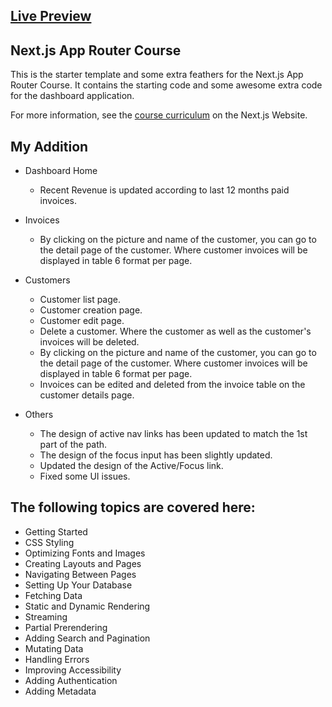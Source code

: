 ## [Live Preview](https://nextjs-dashboard-rislammb.vercel.app/)

## Next.js App Router Course

This is the starter template and some extra feathers for the Next.js App Router Course. It contains the starting code and some awesome extra code for the dashboard application.

For more information, see the [course curriculum](https://nextjs.org/learn) on the Next.js Website.

## My Addition

- Dashboard Home

  - Recent Revenue is updated according to last 12 months paid invoices.

- Invoices

  - By clicking on the picture and name of the customer, you can go to the detail page of the customer. Where customer invoices will be displayed in table 6 format per page.

- Customers

  - Customer list page.
  - Customer creation page.
  - Customer edit page.
  - Delete a customer. Where the customer as well as the customer's invoices will be deleted.
  - By clicking on the picture and name of the customer, you can go to the detail page of the customer. Where customer invoices will be displayed in table 6 format per page.
  - Invoices can be edited and deleted from the invoice table on the customer details page.

- Others

  - The design of active nav links has been updated to match the 1st part of the path.
  - The design of the focus input has been slightly updated.
  - Updated the design of the Active/Focus link.
  - Fixed some UI issues.
 
## The following topics are covered here:
- Getting Started
- CSS Styling
- Optimizing Fonts and Images
- Creating Layouts and Pages
- Navigating Between Pages
- Setting Up Your Database
- Fetching Data
- Static and Dynamic Rendering
- Streaming
- Partial Prerendering
- Adding Search and Pagination
- Mutating Data
- Handling Errors
- Improving Accessibility
- Adding Authentication
- Adding Metadata
